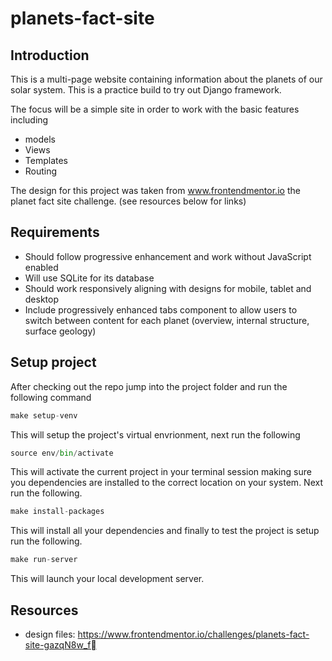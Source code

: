 # planets-fact-site

## Introduction
This is a multi-page website containing information about the planets of our solar system. This is a practice build to try out Django framework.

The focus will be a simple site in order to work with the basic features including

* models
* Views
* Templates
* Routing

The design for this project was taken from www.frontendmentor.io the planet fact site challenge. (see resources below for links)

## Requirements

* Should follow progressive enhancement and work without JavaScript enabled
* Will use SQLite for its database
* Should work responsively aligning with designs for mobile, tablet and desktop
* Include progressively enhanced tabs component to allow users to switch between content for each planet (overview, internal structure, surface geology)

## Setup project

After checking out the repo jump into the project folder and run the following command

```python
make setup-venv
```

This will setup the project's virtual envrionment, next run the following

```python
source env/bin/activate
```

This will activate the current project in your terminal session making sure you dependencies are installed to the correct location on your system. Next run the following.

```python
make install-packages
```

This will install all your dependencies and finally to test the project is setup run the following.

```python
make run-server
```

This will launch your local development server.

## Resources

* design files: https://www.frontendmentor.io/challenges/planets-fact-site-gazqN8w_f
